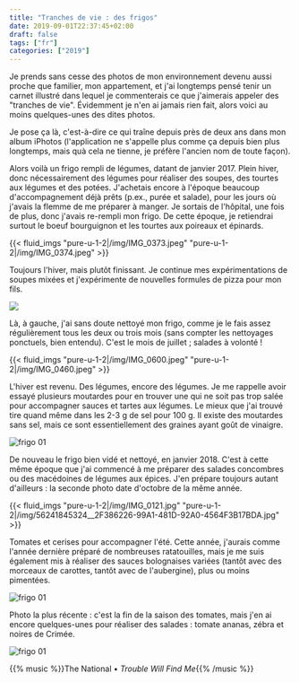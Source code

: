 ```yaml
---
title: "Tranches de vie : des frigos"
date: 2019-09-01T22:37:45+02:00
draft: false
tags: ["fr"]
categories: ["2019"]
---
```


Je prends sans cesse des photos de mon environnement devenu aussi proche que familier, mon appartement, et j'ai longtemps pensé tenir un carnet illustré dans lequel je commenterais ce que j'aimerais appeler des "tranches de vie". Évidemment je n'en ai jamais rien fait, alors voici au moins quelques-unes des dites photos.

<!--more-->

Je pose ça là, c'est-à-dire ce qui traîne depuis près de deux ans dans mon album iPhotos (l'application ne s'appelle plus comme ça depuis bien plus longtemps, mais quà cela ne tienne, je préfère l'ancien nom de toute façon).

Alors voilà un frigo rempli de légumes, datant de janvier 2017. Plein hiver, donc nécessairement des légumes pour réaliser des soupes, des tourtes aux légumes et des potées. J'achetais encore à l'époque beaucoup d'accompagnement déjà prêts (p.ex., purée et salade), pour les jours où j'avais la flemme de me préparer à manger. Je sortais de l'hôpital, une fois de plus, donc j'avais re-rempli mon frigo. De cette époque, je retiendrai surtout le boeuf bourguignon et les tourtes aux poireaux et épinards.

{{< fluid_imgs
  "pure-u-1-2|/img/IMG_0373.jpeg"
  "pure-u-1-2|/img/IMG_0374.jpeg" >}}

Toujours l'hiver, mais plutôt finissant. Je continue mes expérimentations de soupes mixées et j'expérimente de nouvelles formules de pizza pour mon fils.

![](/img/IMG_0393.jpeg)

Là, à gauche, j'ai sans doute nettoyé mon frigo, comme je le fais assez régulièrement tous les deux ou trois mois (sans compter les nettoyages ponctuels, bien entendu). C'est le mois de juillet ; salades à volonté !

{{< fluid_imgs
  "pure-u-1-2|/img/IMG_0600.jpeg"
  "pure-u-1-2|/img/IMG_0460.jpeg" >}}

L'hiver est revenu. Des légumes, encore des légumes. Je me rappelle avoir essayé plusieurs moutardes pour en trouver une qui ne soit pas trop salée pour accompagner sauces et tartes aux légumes. Le mieux que j'ai trouvé tire quand même dans les 2-3 g de sel pour 100 g. Il existe des moutardes sans sel, mais ce sont essentiellement des graines ayant goût de vinaigre.

![frigo 01](/img/IMG_0070.jpg)

De nouveau le frigo bien vidé et nettoyé, en janvier 2018. C'est à cette même époque que j'ai commencé à me préparer des salades concombres ou des macédoines de légumes aux épices. J'en prépare toujours autant d'ailleurs : la seconde photo date d'octobre de la même année.

{{< fluid_imgs
  "pure-u-1-2|/img/IMG_0121.jpg"
  "pure-u-1-2|/img/56241845324__2F386226-99A1-481D-92A0-4564F3B17BDA.jpg" >}}

Tomates et cerises pour accompagner l'été. Cette année, j'aurais comme l'année dernière préparé de nombreuses ratatouilles, mais je me suis également mis à réaliser des sauces bolognaises variées (tantôt avec des morceaux de carottes, tantôt avec de l'aubergine), plus ou moins pimentées.

![frigo 01](/img/IMG_0768.jpg)

Photo la plus récente : c'est la fin de la saison des tomates, mais j'en ai encore quelques-unes pour réaliser des salades : tomate ananas, zébra et noires de Crimée.

![frigo 01](/img/IMG_0794.jpg)

{{% music %}}The National • _Trouble Will Find Me_{{% /music %}}
